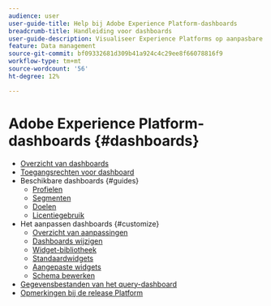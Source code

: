 ```yaml
---
audience: user
user-guide-title: Help bij Adobe Experience Platform-dashboards
breadcrumb-title: Handleiding voor dashboards
user-guide-description: Visualiseer Experience Platforms op aanpasbare dashboards.
feature: Data management
source-git-commit: bf09332681d309b41a924c4c29ee8f66078816f9
workflow-type: tm+mt
source-wordcount: '56'
ht-degree: 12%

---
```



# Adobe Experience Platform-dashboards {#dashboards}

* [Overzicht van dashboards](home.md)
* [Toegangsrechten voor dashboard](permissions.md)
* Beschikbare dashboards {#guides}
   * [Profielen](guides/profiles.md)
   * [Segmenten](guides/segments.md)
   * [Doelen](guides/destinations.md)
   * [Licentiegebruik](guides/license-usage.md)
* Het aanpassen dashboards {#customize}
   * [Overzicht van aanpassingen](customize/overview.md)
   * [Dashboards wijzigen](customize/modify.md)
   * [Widget-bibliotheek](customize/widget-library.md)
   * [Standaardwidgets](customize/standard-widgets.md)
   * [Aangepaste widgets](customize/custom-widgets.md)
   * [Schema bewerken](customize/edit-schema.md)
* [Gegevensbestanden van het query-dashboard](query.md)
* [Opmerkingen bij de release Platform](https://www.adobe.com/go/platform-release-notes-en)